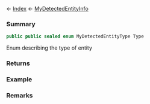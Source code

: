 ← [Index](Api-Index) ← [MyDetectedEntityInfo](Sandbox.ModAPI.Ingame.MyDetectedEntityInfo)

### Summary

```csharp
public public sealed enum MyDetectedEntityType Type
```

Enum describing the type of entity

### Returns

### Example

### Remarks

